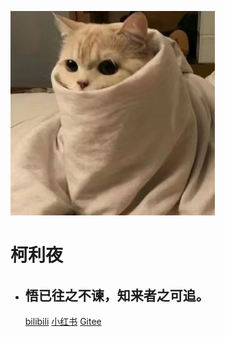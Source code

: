 <!-- _coverpage.md -->



![cat](.\cat.jpg)





# 柯利夜



* ## 悟已往之不谏，知来者之可追。





  [bilibili](https://space.bilibili.com/1221020719)  [小红书](https://www.xiaohongshu.com/user/profile/64e88cd300000000010068c9)  [Gitee](https://gitee.com/luojunwen20061123)













